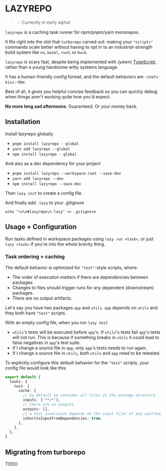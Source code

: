 # LAZYREPO

> 💡 Currently in early alpha!

`lazyrepo` is a caching task runner for npm/pnpm/yarn monorepos.

It fits right into the slot that `turborepo` carved out: making your `"scripts"` commands scale better without having to opt in to an industrial-strength build system like `nx`, `bazel`, `rush`, or `buck`.

`lazyrepo` is scary fast, despite being implemented with _(yawn)_ [TypeScript](https://typescriptlang.org), rather than a young handsome witty systems language.

It has a human-friendly config format, and the default behaviors are `:chefs-kiss:`-tier.

Best of all, it gives you helpful concise feedback so you can quickly debug when things aren't working quite how you'd expect.

**No more long sad afternoons**. Guaranteed. Or your money back.

## Installation

Install lazyrepo globally

- `pnpm install lazyrepo --global`
- `yarn add lazyrepo --global`
- `npm install lazyrepo --global`

And also as a dev dependency for your project

- `pnpm install lazyrepo --workspace-root --save-dev`
- `yarn add lazyrepo --dev`
- `npm install lazyrepo --save-dev`

Then `lazy init` to create a config file.

And finally add `.lazy` to your .gitignore

    echo "\n\n#lazyrepo\n.lazy" >> .gitignore

## Usage + Configuration

Run tasks defined in workspace packages using `lazy run <task>`, or just `lazy <task>` if you're into the whole brevity thing.

### Task ordering + caching

The default behavior is optimized for `"test"`-style scripts, where:

- The order of execution matters if there are dependencies between packages.
- Changes to files should trigger runs for any dependent (downstream) packages.
- There are no output artifacts.

Let's say you have two packages `app` and `utils`. `app` depends on `utils` and they both have `"test"` scripts.

With an empty config file, when you run `lazy test`

- `utils`'s tests will be executed before `app`'s. If `utils`'s tests fail `app`'s tests will not run. This is because if something breaks in `utils` it could lead to false negatives in `app`'s test suite.
- If I change a source file in `app`, only `app`'s tests needs to run again.
- If I change a source file in `utils`, both `utils` and `app` need to be retested.

To explicitly configure this default behavior for the `"test"` scripts, your config file would look like this:

```ts
export default {
  tasks: {
    test: {
      cache: {
        // by default we consider all files in the package directory
        inputs: ['**/*'],
        // there are no outputs
        outputs: [],
        // a test invocation depends on the input files of any upstream packages
        inheritsInputFromDependencies: true,
      },
    },
  },
}
```

## Migrating from turborepo

TODO
